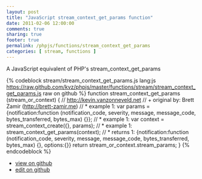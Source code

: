```yaml
---
layout: post
title: "JavaScript stream_context_get_params function"
date: 2011-02-06 12:00:00
comments: true
sharing: true
footer: true
permalink: /phpjs/functions/stream_context_get_params
categories: [ stream, functions ]
---
```

A JavaScript equivalent of PHP's stream_context_get_params
<!-- more -->
{% codeblock stream/stream_context_get_params.js lang:js https://raw.github.com/kvz/phpjs/master/functions/stream/stream_context_get_params.js raw on github %}
function stream_context_get_params (stream_or_context) {
    // http://kevin.vanzonneveld.net
    // +   original by: Brett Zamir (http://brett-zamir.me)
    // *     example 1: var params = {notification:function (notification_code, severity, message, message_code, bytes_transferred, bytes_max) {}};
    // *     example 1: var context = stream_context_create({}, params);
    // *     example 1: stream_context_get_params(context);
    // *     returns 1: {notification:function (notification_code, severity, message, message_code, bytes_transferred, bytes_max) {}, options:{}}
    return stream_or_context.stream_params;
}
{% endcodeblock %}
<ul>
 <li><a href="https://github.com/kvz/phpjs/blob/master/functions/stream/stream_context_get_params.js">view on github</a></li>
 <li><a href="https://github.com/kvz/phpjs/edit/master/functions/stream/stream_context_get_params.js">edit on github</a></li>
</ul>
